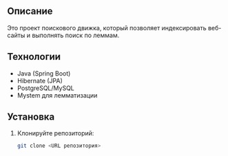 ## Описание
Это проект поискового движка, который позволяет индексировать веб-сайты и выполнять поиск по леммам.

## Технологии
- Java (Spring Boot)
- Hibernate (JPA)
- PostgreSQL/MySQL
- Mystem для лемматизации

## Установка
1. Клонируйте репозиторий:
   ```bash
   git clone <URL репозитория>
